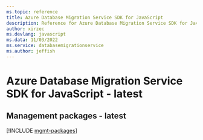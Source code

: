 ```yaml
---
ms.topic: reference
title: Azure Database Migration Service SDK for JavaScript
description: Reference for Azure Database Migration Service SDK for JavaScript
author: xirzec
ms.devlang: javascript
ms.data: 11/03/2022
ms.service: databasemigrationservice
ms.author: jeffish
---
```

# Azure Database Migration Service SDK for JavaScript - latest

## Management packages - latest
[!INCLUDE [mgmt-packages](database-migration-service-mgmt-index.md)]